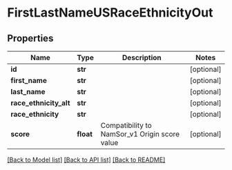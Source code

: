 # FirstLastNameUSRaceEthnicityOut

## Properties
Name | Type | Description | Notes
------------ | ------------- | ------------- | -------------
**id** | **str** |  | [optional] 
**first_name** | **str** |  | [optional] 
**last_name** | **str** |  | [optional] 
**race_ethnicity_alt** | **str** |  | [optional] 
**race_ethnicity** | **str** |  | [optional] 
**score** | **float** | Compatibility to NamSor_v1 Origin score value | [optional] 

[[Back to Model list]](../README.md#documentation-for-models) [[Back to API list]](../README.md#documentation-for-api-endpoints) [[Back to README]](../README.md)


